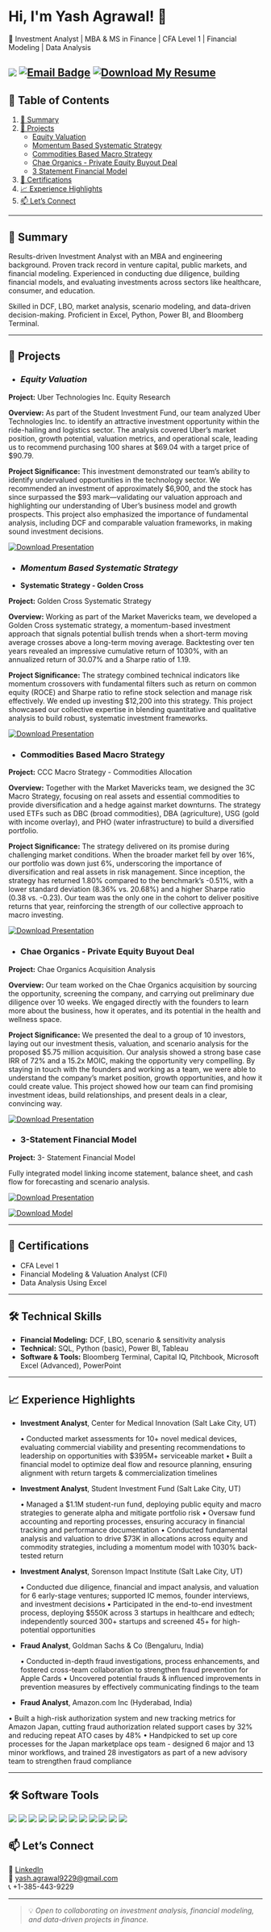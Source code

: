 # Hi, I'm Yash Agrawal! 👋

💼 Investment Analyst | MBA & MS in Finance | CFA Level 1 | Financial Modeling | Data Analysis

<a href="https://www.linkedin.com/in/yashgrwl71"><img src="https://img.shields.io/badge/-LinkedIn-0072b1?&style=for-the-badge&logo=linkedin&logoColor=white" /></a>
<a href="mailto:yash.agrawal9229@gmail.com"> <img src="https://img.shields.io/badge/Email-D14836?style=for-the-badge&logo=gmail&logoColor=white" alt="Email Badge" /></a>
<a href="https://github.com/Yashgrwl71/Yashgrwl71/raw/main/Yash%20Investment%20Analyst%20Resume%20Updated.pdf" target="_blank" rel="noopener noreferrer"><img src="https://img.shields.io/badge/Download%20My%20Resume-0072b1?style=for-the-badge&logo=pdf&logoColor=white" alt="Download My Resume"> </a> 
---

## 📑 Table of Contents

1. [🌟 Summary](#-summary)
2. [🚀 Projects](#-projects)
    - [Equity Valuation](#Equity-Valuation)  
    - [Momentum Based Systematic Strategy](#Momentum-Based-Systematic-Strategy)
    - [Commodities Based Macro Strategy](#Commodities-Based-Macro-Strategy)
    - [Chae Organics - Private Equity Buyout Deal](#Chae-Organics---Private-Equity-Buyout-deal)
    - [3 Statement Financial Model](#3-Statement-Financial-Model)
5. [📜 Certifications](#-certifications)
6. [📈 Experience Highlights](#-experience-highlights)
7. [📫 Let’s Connect](#-lets-connect)

---

## 🌟 Summary

Results-driven Investment Analyst with an MBA and engineering background. Proven track record in venture capital, public markets, and financial modeling. Experienced in conducting due diligence, building financial models, and evaluating investments across sectors like healthcare, consumer, and education.

Skilled in DCF, LBO, market analysis, scenario modeling, and data-driven decision-making. Proficient in Excel, Python, Power BI, and Bloomberg Terminal.

---

## 🚀 Projects

- ### ***Equity Valuation***

**Project:** Uber Technologies Inc. Equity Research

**Overview:**
As part of the Student Investment Fund, our team analyzed Uber Technologies Inc. to identify an attractive investment opportunity within the ride-hailing and logistics sector. The analysis covered Uber’s market position, growth potential, valuation metrics, and operational scale, leading us to recommend purchasing 100 shares at $69.04 with a target price of $90.79.

**Project Significance:**
This investment demonstrated our team’s ability to identify undervalued opportunities in the technology sector. We recommended an investment of approximately $6,900, and the stock has since surpassed the $93 mark—validating our valuation approach and highlighting our understanding of Uber’s business model and growth prospects. This project also emphasized the importance of fundamental analysis, including DCF and comparable valuation frameworks, in making sound investment decisions.

  <a href="https://github.com/Yashgrwl71/Yashgrwl71/raw/62f4875815d43cd070362dd20e9f5fa3550cf71b/UBER_FA_Presentation%20Final%20Product.pdf" target="_blank" rel="noopener noreferrer"> <img src="https://img.shields.io/badge/-Click%20here%20to%20download%20the%20presentation-FF0000?style=for-the-badge&logo=download&logoColor=white" alt="Download Presentation" /> </a>

- ### ***Momentum Based Systematic Strategy***

- **Systematic Strategy - Golden Cross**  

**Project:** Golden Cross Systematic Strategy

**Overview:**
Working as part of the Market Mavericks team, we developed a Golden Cross systematic strategy, a momentum-based investment approach that signals potential bullish trends when a short-term moving average crosses above a long-term moving average. Backtesting over ten years revealed an impressive cumulative return of 1030%, with an annualized return of 30.07% and a Sharpe ratio of 1.19.

**Project Significance:**
The strategy combined technical indicators like momentum crossovers with fundamental filters such as return on common equity (ROCE) and Sharpe ratio to refine stock selection and manage risk effectively. We ended up investing $12,200 into this strategy. This project showcased our collective expertise in blending quantitative and qualitative analysis to build robust, systematic investment frameworks.

  <a href="https://github.com/Yashgrwl71/Yashgrwl71/raw/main/Golden%20Cross%20Systematic%20Updated.pdf" target="_blank" rel="noopener noreferrer"> <img src="https://img.shields.io/badge/-Click%20here%20to%20download%20the%20presentation-FF0000?style=for-the-badge&logo=download&logoColor=white" alt="Download Presentation" /> </a> 

- ### **Commodities Based Macro Strategy**  

**Project:** CCC Macro Strategy - Commodities Allocation

**Overview:**
Together with the Market Mavericks team, we designed the 3C Macro Strategy, focusing on real assets and essential commodities to provide diversification and a hedge against market downturns. The strategy used ETFs such as DBC (broad commodities), DBA (agriculture), USG (gold with income overlay), and PHO (water infrastructure) to build a diversified portfolio.

**Project Significance:**
The strategy delivered on its promise during challenging market conditions. When the broader market fell by over 16%, our portfolio was down just 6%, underscoring the importance of diversification and real assets in risk management. Since inception, the strategy has returned 1.80% compared to the benchmark’s -0.51%, with a lower standard deviation (8.36% vs. 20.68%) and a higher Sharpe ratio (0.38 vs. -0.23). Our team was the only one in the cohort to deliver positive returns that year, reinforcing the strength of our collective approach to macro investing.

<a href="https://github.com/Yashgrwl71/Yashgrwl71/raw/main/CCC_MarketMavericks%20Final%20Product.pdf" target="_blank" rel="noopener noreferrer"> <img src="https://img.shields.io/badge/-Click%20here%20to%20download%20the%20presentation-FF0000?style=for-the-badge&logo=download&logoColor=white" alt="Download Presentation" /> </a> 

- ### **Chae Organics - Private Equity Buyout Deal**
 
**Project:** Chae Organics Acquisition Analysis

**Overview:**
Our team worked on the Chae Organics acquisition by sourcing the opportunity, screening the company, and carrying out preliminary due diligence over 10 weeks. We engaged directly with the founders to learn more about the business, how it operates, and its potential in the health and wellness space.

**Project Significance:**
We presented the deal to a group of 10 investors, laying out our investment thesis, valuation, and scenario analysis for the proposed $5.75 million acquisition. Our analysis showed a strong base case IRR of 72% and a 15.2x MOIC, making the opportunity very compelling. By staying in touch with the founders and working as a team, we were able to understand the company’s market position, growth opportunities, and how it could create value. This project showed how our team can find promising investment ideas, build relationships, and present deals in a clear, convincing way.

  <a href="https://github.com/Yashgrwl71/Yashgrwl71/raw/main/CCC_MarketMavericks%20Final%20Product.pdf" target="_blank" rel="noopener noreferrer"> <img src="https://img.shields.io/badge/-Click%20here%20to%20download%20the%20presentation-FF0000?style=for-the-badge&logo=download&logoColor=white" alt="Download Presentation" /> </a> 
  
- ### **3-Statement Financial Model**

**Project:** 3- Statement Financial Model

  Fully integrated model linking income statement, balance sheet, and cash flow for forecasting and scenario analysis.

  <a href="https://github.com/Yashgrwl71/Yashgrwl71/blob/main/3-Statement%20Model.pdf" target="_blank" rel="noopener noreferrer"> <img src="https://img.shields.io/badge/-Click%20here%20to%20download%20the%20presentation-FF0000?style=for-the-badge&logo=download&logoColor=white" alt="Download Presentation" /> </a> 

   <a href="https://github.com/Yashgrwl71/Yashgrwl71/raw/main/3-Statement%20Model.xlsx" target="_blank" rel="noopener noreferrer"> <img src="https://img.shields.io/badge/-Click%20here%20to%20download%20the%20Model-4CAF50?style=for-the-badge&logo=download&logoColor=white" alt="Download Model" /> </a> 


---

## 📜 Certifications

- CFA Level 1
- Financial Modeling & Valuation Analyst (CFI)
- Data Analysis Using Excel

---

## 🛠️ Technical Skills

- **Financial Modeling:** DCF, LBO, scenario & sensitivity analysis
- **Technical:** SQL, Python (basic), Power BI, Tableau
- **Software & Tools:** Bloomberg Terminal, Capital IQ, Pitchbook, Microsoft Excel (Advanced), PowerPoint

---

## 📈 Experience Highlights

- **Investment Analyst**, Center for Medical Innovation   (Salt Lake City, UT)  

  •	Conducted market assessments for 10+ novel medical devices, evaluating commercial viability and presenting recommendations to leadership on opportunities with $395M+ serviceable market
  •	Built a financial model to optimize deal flow and resource planning, ensuring alignment with return targets & commercialization timelines

- **Investment Analyst**, Student Investment Fund (Salt Lake City, UT)
   
  •	Managed a $1.1M student-run fund, deploying public equity and macro strategies to generate alpha and mitigate portfolio risk
  •	Oversaw fund accounting and reporting processes, ensuring accuracy in financial tracking and performance documentation
  •	Conducted fundamental analysis and valuation to drive $73K in allocations across equity and commodity strategies, including a momentum model with 1030% back-tested return

- **Investment Analyst**, Sorenson Impact Institute (Salt Lake City, UT)
  
  •	Conducted due diligence, financial and impact analysis, and valuation for 6 early-stage ventures; supported IC memos, founder interviews, and investment decisions
  • Participated in the end-to-end investment process, deploying $550K across 3 startups in healthcare and edtech; independently sourced 300+ startups and screened 45+ for high-potential      opportunities

- **Fraud Analyst**, Goldman Sachs & Co (Bengaluru, India)  

  •	Conducted in-depth fraud investigations, process enhancements, and fostered cross-team collaboration to strengthen fraud prevention for Apple Cards
  •	Uncovered potential frauds & influenced improvements in prevention measures by effectively communicating findings to the team                                                           

- **Fraud Analyst**, Amazon.com Inc (Hyderabad, India)  

 • Built a high-risk authorization system and new tracking metrics for Amazon Japan, cutting fraud authorization related support cases by 32% and reducing repeat ATO cases by 48%
 • Handpicked to set up core processes for the Japan marketplace ops team - designed 6 major and 13 minor workflows, and trained 28 investigators as part of a new advisory team to            strengthen fraud compliance

---

## 🛠️ Software Tools
<div>
    <img src="https://img.shields.io/badge/-Advanced%20Excel-217346?&style=for-the-badge&logo=Microsoft-Excel&logoColor=white" />
    <img src="https://img.shields.io/badge/-@Risk-FF7F00?&style=for-the-badge&logo=@Risk&logoColor=white" />
    <img src="https://img.shields.io/badge/-MS%20Office-D83B01?&style=for-the-badge&logo=Microsoft-Office&logoColor=white" />
    <img src="https://img.shields.io/badge/-VBA-2F6D8C?&style=for-the-badge&logo=Microsoft-VBA&logoColor=white" />
    <img src="https://img.shields.io/badge/-Macros-6F4A8E?&style=for-the-badge&logo=Microsoft-Excel&logoColor=white" />
    <img src="https://img.shields.io/badge/-Bloomberg-000000?&style=for-the-badge&logo=Bloomberg&logoColor=white" />
    <img src="https://img.shields.io/badge/-FactSet-0055A4?&style=for-the-badge&logo=FactSet&logoColor=white" />
    <img src="https://img.shields.io/badge/-Capital%20IQ-E60000?&style=for-the-badge&logo=S%26P-Global&logoColor=white" />
    <img src="https://img.shields.io/badge/-PitchBook-0033A0?&style=for-the-badge&logo=PitchBook&logoColor=white" />
    <img src="https://img.shields.io/badge/-Slack-4A154B?&style=for-the-badge&logo=Slack&logoColor=white" />
    <img src="https://img.shields.io/badge/-Tableau-E97627?&style=for-the-badge&logo=Tableau&logoColor=white" />
    <img src="https://img.shields.io/badge/-Power%20BI-F2C811?&style=for-the-badge&logo=Power-BI&logoColor=black" />
</div>

## 📫 Let’s Connect

🔗 [LinkedIn](https://www.linkedin.com/in/yashgrwl71)  
📧 yash.agrawal9229@gmail.com  
📞 +1-385-443-9229

---

> 💡 *Open to collaborating on investment analysis, financial modeling, and data-driven projects in finance.*  
